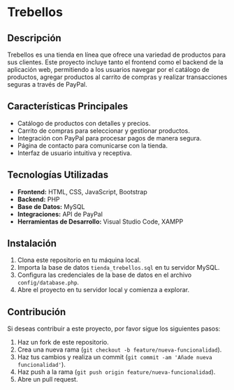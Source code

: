 # Trebellos

## Descripción
Trebellos es una tienda en línea que ofrece una variedad de productos para sus clientes. Este proyecto incluye tanto el frontend como el backend de la aplicación web, permitiendo a los usuarios navegar por el catálogo de productos, agregar productos al carrito de compras y realizar transacciones seguras a través de PayPal.

## Características Principales
- Catálogo de productos con detalles y precios.
- Carrito de compras para seleccionar y gestionar productos.
- Integración con PayPal para procesar pagos de manera segura.
- Página de contacto para comunicarse con la tienda.
- Interfaz de usuario intuitiva y receptiva.

## Tecnologías Utilizadas
- **Frontend:** HTML, CSS, JavaScript, Bootstrap
- **Backend:** PHP
- **Base de Datos:** MySQL
- **Integraciones:** API de PayPal
- **Herramientas de Desarrollo:** Visual Studio Code, XAMPP

## Instalación
1. Clona este repositorio en tu máquina local.
2. Importa la base de datos `tienda_trebellos.sql` en tu servidor MySQL.
3. Configura las credenciales de la base de datos en el archivo `config/database.php`.
4. Abre el proyecto en tu servidor local y comienza a explorar.

## Contribución
Si deseas contribuir a este proyecto, por favor sigue los siguientes pasos:
1. Haz un fork de este repositorio.
2. Crea una nueva rama (`git checkout -b feature/nueva-funcionalidad`).
3. Haz tus cambios y realiza un commit (`git commit -am 'Añade nueva funcionalidad'`).
4. Haz push a la rama (`git push origin feature/nueva-funcionalidad`).
5. Abre un pull request.